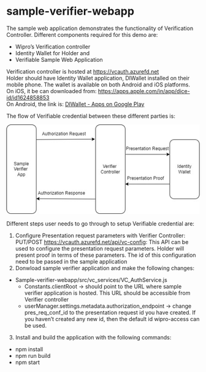 # sample-verifier-webapp

The sample web application demonstrates the functionality of Verification Controller. Different components required for this demo are:<br> 
- Wipro’s Verification controller <br>
- Identity Wallet for Holder and <br>
- Verifiable Sample Web Application <br>

Verification controller is hosted at https://vcauth.azurefd.net <br>
Holder should have Identity Wallet application, DIWallet installed on their mobile phone. The wallet is available on both Android and iOS platforms. 
<br>On iOS, it be can downloaded from: https://apps.apple.com/in/app/dice-id/id1624858853
<br>On Android, the link is: [DIWallet - Apps on Google Play](https://play.google.com/store/apps/details?id=com.diwallet1)

The flow of Verifiable credential between these different parties is:<br>

![Flow between different parties](diagrams/flow_vc_auth.jpg)





Different steps user needs to go through to setup Verifiable credential are: <br>
1.	Configure Presentation request parameters with Verifier Controller:
PUT/POST https://vcauth.azurefd.net/api/vc-config: This API can be used to configure the presentation request parameters. Holder will present proof in terms of these parameters. The id of this configuration need to be passed in the sample application
2.	Donwload sample verifier application and make the following changes:
   - Sample-verifier-webapp/src/vc_services/VC_AuthService.js 
      - Constants.clientRoot -> should point to the URL where sample verifier application is hosted. This URL should be accessible from Verifier controller 
      - userManager.settings.metadata.authorization_endpoint -> change pres_req_conf_id to the presentation request id you have created. If you haven’t created any new id, then the default id wipro-access can be used.
3.	Install and build the application with the following commands:
 - npm install <br>
 - npm run build <br>
 - npm start <br>
